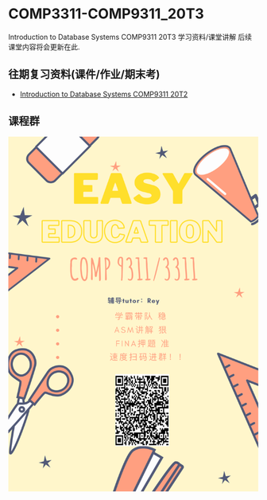 # COMP3311-COMP9311_20T3
  Introduction to Database Systems COMP9311 20T3 学习资料/课堂讲解
  后续课堂内容将会更新在此.


## 往期复习资料(课件/作业/期末考)
 - [Introduction to Database Systems COMP9311 20T2](https://github.com/lrlrlrlr/COMP9311_20T2)
 
 
 

## 课程群
![二维码](课程群二维码.png)
